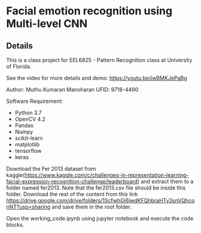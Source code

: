 # Facial emotion recognition 	using Multi-level CNN


## Details
This is a class project for EEL6825 - Pattern Recognition class at University of Florida.

See the video for more details and demo: https://youtu.be/jwBMKJePaBg

Author: Muthu Kumaran Manoharan
UFID: 9718-4490

Software Requirement:
* Python 3.7
* OpenCV 4.2
* Pandas
* Numpy
* scikit-learn
* matplotlib
* tensorflow
* keras

Download the Fer 2013 dataset from kaggle(https://www.kaggle.com/c/challenges-in-representation-learning-facial-expression-recognition-challenge/leaderboard) and extract them to a folder named fer2013. Note that the fer2013.csv file should be inside this folder.
Download the rest of the content from this link https://drive.google.com/drive/folders/1ScfwhGi6iwdKFQhbraHTy3snVQhconNT?usp=sharing and save them in the root folder.

Open the working_code.ipynb using jupyter notebook and execute the code blocks.
